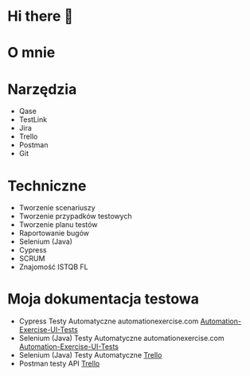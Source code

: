 # Hi there 👋

# O mnie

# Narzędzia
* Qase
* TestLink
* Jira
* Trello
* Postman
* Git

# Techniczne
* Tworzenie scenariuszy
* Tworzenie przypadków testowych
* Tworzenie planu testów
* Raportowanie bugów
* Selenium (Java)
* Cypress
* SCRUM
* Znajomość ISTQB FL

# Moja dokumentacja testowa 
* Cypress Testy Automatyczne automationexercise.com [Automation-Exercise-UI-Tests](https://github.com/MalgorzataGolebiewska/Automation-Exercise-UI-Tests-Cypress)
* Selenium (Java) Testy Automatyczne automationexercise.com [Automation-Exercise-UI-Tests](https://github.com/MalgorzataGolebiewska/Automation-Exercise-UI-Tests-Selenium)
* Selenium (Java) Testy Automatyczne [Trello](https://github.com/MalgorzataGolebiewska/Trello-QA)
* Postman testy API [Trello](https://github.com/MalgorzataGolebiewska/Trello-QA/tree/main/Trello-QA-Api-Tests)

<!--
**MalgorzataGolebiewska/MalgorzataGolebiewska** is a ✨ _special_ ✨ repository because its `README.md` (this file) appears on your GitHub profile.

Here are some ideas to get you started:

- 🔭 I’m currently working on ...
- 🌱 I’m currently learning ...
- 👯 I’m looking to collaborate on ...
- 🤔 I’m looking for help with ...
- 💬 Ask me about ...
- 📫 How to reach me: ...
- 😄 Pronouns: ...
- ⚡ Fun fact: ...
-->
